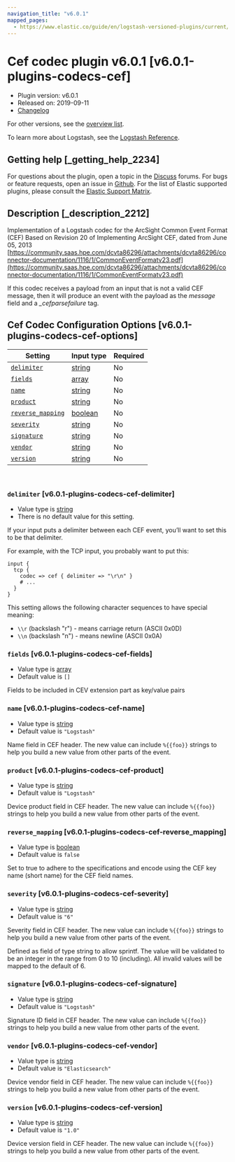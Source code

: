 ```yaml
---
navigation_title: "v6.0.1"
mapped_pages:
  - https://www.elastic.co/guide/en/logstash-versioned-plugins/current/v6.0.1-plugins-codecs-cef.html
---
```


# Cef codec plugin v6.0.1 [v6.0.1-plugins-codecs-cef]


* Plugin version: v6.0.1
* Released on: 2019-09-11
* [Changelog](https://github.com/logstash-plugins/logstash-codec-cef/blob/v6.0.1/CHANGELOG.md)

For other versions, see the [overview list](codec-cef-index.md).

To learn more about Logstash, see the [Logstash Reference](logstash://reference/index.md).

## Getting help [_getting_help_2234]

For questions about the plugin, open a topic in the [Discuss](http://discuss.elastic.co) forums. For bugs or feature requests, open an issue in [Github](https://github.com/logstash-plugins/logstash-codec-cef). For the list of Elastic supported plugins, please consult the [Elastic Support Matrix](https://www.elastic.co/support/matrix#matrix_logstash_plugins).


## Description [_description_2212]

Implementation of a Logstash codec for the ArcSight Common Event Format (CEF) Based on Revision 20 of Implementing ArcSight CEF, dated from June 05, 2013 [https://community.saas.hpe.com/dcvta86296/attachments/dcvta86296/connector-documentation/1116/1/CommonEventFormatv23.pdf](https://community.saas.hpe.com/dcvta86296/attachments/dcvta86296/connector-documentation/1116/1/CommonEventFormatv23.pdf)

If this codec receives a payload from an input that is not a valid CEF message, then it will produce an event with the payload as the *message* field and a *_cefparsefailure* tag.


## Cef Codec Configuration Options [v6.0.1-plugins-codecs-cef-options]

| Setting | Input type | Required |
| --- | --- | --- |
| [`delimiter`](v6-0-1-plugins-codecs-cef.md#v6.0.1-plugins-codecs-cef-delimiter) | [string](logstash://reference/configuration-file-structure.md#string) | No |
| [`fields`](v6-0-1-plugins-codecs-cef.md#v6.0.1-plugins-codecs-cef-fields) | [array](logstash://reference/configuration-file-structure.md#array) | No |
| [`name`](v6-0-1-plugins-codecs-cef.md#v6.0.1-plugins-codecs-cef-name) | [string](logstash://reference/configuration-file-structure.md#string) | No |
| [`product`](v6-0-1-plugins-codecs-cef.md#v6.0.1-plugins-codecs-cef-product) | [string](logstash://reference/configuration-file-structure.md#string) | No |
| [`reverse_mapping`](v6-0-1-plugins-codecs-cef.md#v6.0.1-plugins-codecs-cef-reverse_mapping) | [boolean](logstash://reference/configuration-file-structure.md#boolean) | No |
| [`severity`](v6-0-1-plugins-codecs-cef.md#v6.0.1-plugins-codecs-cef-severity) | [string](logstash://reference/configuration-file-structure.md#string) | No |
| [`signature`](v6-0-1-plugins-codecs-cef.md#v6.0.1-plugins-codecs-cef-signature) | [string](logstash://reference/configuration-file-structure.md#string) | No |
| [`vendor`](v6-0-1-plugins-codecs-cef.md#v6.0.1-plugins-codecs-cef-vendor) | [string](logstash://reference/configuration-file-structure.md#string) | No |
| [`version`](v6-0-1-plugins-codecs-cef.md#v6.0.1-plugins-codecs-cef-version) | [string](logstash://reference/configuration-file-structure.md#string) | No |

 

### `delimiter` [v6.0.1-plugins-codecs-cef-delimiter]

* Value type is [string](logstash://reference/configuration-file-structure.md#string)
* There is no default value for this setting.

If your input puts a delimiter between each CEF event, you’ll want to set this to be that delimiter.

For example, with the TCP input, you probably want to put this:

```
input {
  tcp {
    codec => cef { delimiter => "\r\n" }
    # ...
  }
}
```
This setting allows the following character sequences to have special meaning:

* `\\r` (backslash "r") - means carriage return (ASCII 0x0D)
* `\\n` (backslash "n") - means newline (ASCII 0x0A)


### `fields` [v6.0.1-plugins-codecs-cef-fields]

* Value type is [array](logstash://reference/configuration-file-structure.md#array)
* Default value is `[]`

Fields to be included in CEV extension part as key/value pairs


### `name` [v6.0.1-plugins-codecs-cef-name]

* Value type is [string](logstash://reference/configuration-file-structure.md#string)
* Default value is `"Logstash"`

Name field in CEF header. The new value can include `%{{foo}}` strings to help you build a new value from other parts of the event.


### `product` [v6.0.1-plugins-codecs-cef-product]

* Value type is [string](logstash://reference/configuration-file-structure.md#string)
* Default value is `"Logstash"`

Device product field in CEF header. The new value can include `%{{foo}}` strings to help you build a new value from other parts of the event.


### `reverse_mapping` [v6.0.1-plugins-codecs-cef-reverse_mapping]

* Value type is [boolean](logstash://reference/configuration-file-structure.md#boolean)
* Default value is `false`

Set to true to adhere to the specifications and encode using the CEF key name (short name) for the CEF field names.


### `severity` [v6.0.1-plugins-codecs-cef-severity]

* Value type is [string](logstash://reference/configuration-file-structure.md#string)
* Default value is `"6"`

Severity field in CEF header. The new value can include `%{{foo}}` strings to help you build a new value from other parts of the event.

Defined as field of type string to allow sprintf. The value will be validated to be an integer in the range from 0 to 10 (including). All invalid values will be mapped to the default of 6.


### `signature` [v6.0.1-plugins-codecs-cef-signature]

* Value type is [string](logstash://reference/configuration-file-structure.md#string)
* Default value is `"Logstash"`

Signature ID field in CEF header. The new value can include `%{{foo}}` strings to help you build a new value from other parts of the event.


### `vendor` [v6.0.1-plugins-codecs-cef-vendor]

* Value type is [string](logstash://reference/configuration-file-structure.md#string)
* Default value is `"Elasticsearch"`

Device vendor field in CEF header. The new value can include `%{{foo}}` strings to help you build a new value from other parts of the event.


### `version` [v6.0.1-plugins-codecs-cef-version]

* Value type is [string](logstash://reference/configuration-file-structure.md#string)
* Default value is `"1.0"`

Device version field in CEF header. The new value can include `%{{foo}}` strings to help you build a new value from other parts of the event.



